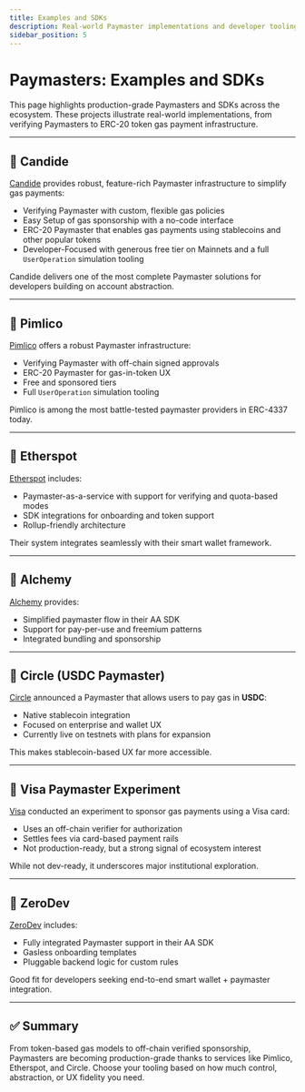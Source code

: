 ```yaml
---
title: Examples and SDKs
description: Real-world Paymaster implementations and developer tooling.
sidebar_position: 5
---
```


# Paymasters: Examples and SDKs

This page highlights production-grade Paymasters and SDKs across the ecosystem. These projects illustrate real-world implementations, from verifying Paymasters to ERC-20 token gas payment infrastructure.

---

## 🔧 Candide

[Candide](https://www.candide.dev/instagas) provides robust, feature-rich Paymaster infrastructure to simplify gas payments:

- Verifying Paymaster with custom, flexible gas policies
- Easy Setup of gas sponsorship with a no-code interface
- ERC-20 Paymaster that enables gas payments using stablecoins and other popular tokens 
- Developer-Focused with generous free tier on Mainnets and a full `UserOperation` simulation tooling

Candide delivers one of the most complete Paymaster solutions for developers building on account abstraction.

---

## 🔧 Pimlico

[Pimlico](https://docs.pimlico.io/references/paymaster) offers a robust Paymaster infrastructure:
- Verifying Paymaster with off-chain signed approvals
- ERC-20 Paymaster for gas-in-token UX
- Free and sponsored tiers
- Full `UserOperation` simulation tooling

Pimlico is among the most battle-tested paymaster providers in ERC-4337 today.

---

## 🔧 Etherspot

[Etherspot](https://etherspot.io/arka-paymaster/) includes:
- Paymaster-as-a-service with support for verifying and quota-based modes
- SDK integrations for onboarding and token support
- Rollup-friendly architecture

Their system integrates seamlessly with their smart wallet framework.

---

## 🔧 Alchemy

[Alchemy](https://www.alchemy.com/docs/gas-manager-services) provides:
- Simplified paymaster flow in their AA SDK
- Support for pay-per-use and freemium patterns
- Integrated bundling and sponsorship

---

## 🔧 Circle (USDC Paymaster)

[Circle](https://www.circle.com/paymaster) announced a Paymaster that allows users to pay gas in **USDC**:
- Native stablecoin integration
- Focused on enterprise and wallet UX
- Currently live on testnets with plans for expansion

This makes stablecoin-based UX far more accessible.

---

## 🔬 Visa Paymaster Experiment

[Visa](https://usa.visa.com/solutions/crypto/paying-blockchain-gas-fees-with-card.html) conducted an experiment to sponsor gas payments using a Visa card:
- Uses an off-chain verifier for authorization
- Settles fees via card-based payment rails
- Not production-ready, but a strong signal of ecosystem interest

While not dev-ready, it underscores major institutional exploration.

---

## 🔧 ZeroDev

[ZeroDev](https://docs.zerodev.app/) includes:
- Fully integrated Paymaster support in their AA SDK
- Gasless onboarding templates
- Pluggable backend logic for custom rules

Good fit for developers seeking end-to-end smart wallet + paymaster integration.

---

## ✅ Summary

From token-based gas models to off-chain verified sponsorship, Paymasters are becoming production-grade thanks to services like Pimlico, Etherspot, and Circle. Choose your tooling based on how much control, abstraction, or UX fidelity you need.
